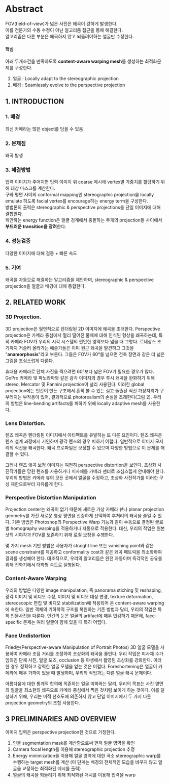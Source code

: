 # Abstract
FOV(field-of-view)가 넓은 사진은 왜곡이 강하게 발생한다.  
이를 전문가의 수동 수정이 아닌 알고리즘 접근을 통해 해결한다.  
알고리즘은 다른 부분은 왜곡하지 않고 되돌려야하는 얼굴만 수정한다.  
#### 핵심
아래 두개조건을 만족하도록 **content-aware warping mesh**를 생성하는 최적화문제를 구성한다.
1) 얼굴 : Locally adapt to the stereographic projection
2) 배경 : Seamlessly evolve to the perspective projection  

## 1. INTRODUCTION
### 1. 배경
최신 카메라는 많은 object를 담을 수 있음
### 2. 문제점
왜곡 발생
### 3. 해결방법
입력 이미지가 주어지면 입력 이미지 위 coarse 메시에 vertex별 가중치를 할당하기 위해 대상 마스크를 계산한다.  
구와 평면 사이의 conformal mapping인 stereographic projection을 locally emulate 하도록 facial vertex를 encourage하는 energy term을 구성한다.  
방법론의 출력은 stereographic & perspective projections를 단일 이미지에 대해 결합한다.  
제안하는 energy function은 얼굴 경계에서 충돌하는 두개의 projection들 사이에서 **부드러운 transition을 장려**한다.  
### 4. 성능검증
다양한 이미지에 대해 검증 + 빠른 속도  
### 5. 기여
왜곡을 자동으로 해결하는 알고리즘을 제안하며, stereographic & perspective projection을 얼굴과 배경에 대해 통합한다.  

## 2. RELATED WORK
### 3D Projection.
3D projection은 필연적으로 렌더링된 2D 이미지에 왜곡을 초래한다. Perspective projection은 카메라 중심에서 멀리 떨어진 물체에 대해 인식된 형상을 왜곡하는데, 특히 카메라 FOV가 우리의 시각 시스템의 편안한 영역보다 넓을 때 그렇다. 르네상스 초기까지 거슬러 올라가는 예술가들은 이미 원근 왜곡을 발견하고 그것을 "**anamorphosis**"라고 부른다. 그들은 FOV가 60°를 넘으면 건축 장면과 같은 더 넓은 그림을 조심스럽게 다룬다.  

휴대용 카메라로 단체 사진을 찍으려면 60°보다 넓은 FOV가 필요한 경우가 많다. GoPro 카메라 및 파노라마와 같은 광각 이미지의 경우 투시 왜곡을 완화하기 위해 stereo, Mercator 및 Pannini projection이 널리 사용된다. 이러한 global projection에는 인간이 만든 구조에서 흔히 볼 수 있는 길고 돌출된 직선 가장자리가 구부러지는 부작용이 있어, 결과적으로 photorealism의 손실을 초래한다(그림 2). 우리의 방법은 line-bending artifacts를 피하기 위해 locally adaptive mesh를 사용한다.  

### Lens Distortion.
렌즈 왜곡은 렌더링된 이미지에서 아티팩트를 유발하는 또 다른 요인이다. 렌즈 왜곡은 렌즈 설계 과정에서 기인하며 광각 렌즈의 경우 피하기 어렵다. 일반적으로 이미지 모서리의 직선을 왜곡한다. 왜곡 프로파일은 보정할 수 있으며 다양한 방법으로 이 문제를 해결할 수 있다.  

그러나 렌즈 왜곡 보정 이미지는 여전히 perspective distortion을 보인다. 초상화 사진작가들은 망원 렌즈를 사용하거나 피사체를 카메라 센터로 조심스럽게 안내해야 한다. 우리의 방법은 카메라 뷰의 모든 곳에서 얼굴을 수정하고, 초상화 사진작가를 이러한 구성 제한으로부터 자유롭게 한다.

### Perspective Distortion Manipulation
Projection center는 왜곡이 없기 때문에 새로운 가상 카메라 뷰나 planar projection geometry를 가진 새로운 영상 평면을 신중하게 선택하여 후처리의 왜곡을 줄일 수 있다. 기존 방법은 Photoshop의 Perspective Warp 기능과 같이 수동으로 결정된 글로벌 homography warping을 적용하거나 자동으로 적용한다. 대신, 우리의 작업은 원본 샷의 시야각과 FOV를 보존하기 위해 로컬 보정을 수행한다.  
  
몇 가지 mesh 기반 방법은 사용자가 straight line 또는 vanishing point와 같은 scene constraint를 제공하고 conformality cost과 같은 왜곡 메트릭을 최소화하여 결과를 생성해야 한다. 대조적으로, 우리의 알고리듬은 완전 자동이며 즉각적인 공유를 위해 전화기에서 대화형 속도로 실행된다.

### Content-Aware Warping
우리의 방법은 다양한 image manipulation, 즉 panorama stiching 및 reshaping, 광각 이미지 및 비디오 수정, 이미지 및 비디오 대상 변경, texture deformation, stereoscopic 편집 및 비디오 stabilization에 적용되어 온 content-aware warping에 속한다. 일반 객체의 기하학적 구조를 복원하는 기존 방법과 달리, 우리의 작업은 특히 인물사진을 다룬다. 인간의 눈은 얼굴의 artifact에 매우 민감하기 때문에, face-specific 문제는 여러 얼굴이 함께 있을 때 특히 어렵다.  

### Face Undistortion
Fried는(Perspective-aware Manipulation of Portrait Photos) 3D 얼굴 모델을 사용하여 카메라 초점 거리를 조정하여 초상화의 왜곡을 줄인다. 우리 작업은 피사체 수가 임의인 단체 사진, 얼굴 포즈, occlusion 등 야생에서 촬영된 초상화를 강화한다. 이러한 경우 정확하고 강력한 얼굴 모델을 얻는 것은 어렵다. Foreshortening은 얼굴이 카메라에 매우 가까이 있을 때 발생하며, 우리의 작업과는 다른 얼굴 왜곡 문제이다.  

아름다움에 대한 통계적 합의에 의존하는 얼굴 미화와는 달리, 우리의 목표는 사진 옆면의 얼굴을 최소한의 왜곡으로 카메라 중심에서 찍은 것처럼 보이게 하는 것이다. 이를 달성하기 위해, 우리는 미적 선호도에 의존하지 않고 단일 이미지에서 두 가지 다른 projection geometry의 조합 사용한다.  

## 3 PRELIMINARIES AND OVERVIEW
이미지 입력은 perspective projection된 것으로 가정한다.  
1) 인물 segmentation mask를 계산함으로써 먼저 얼굴 영역을 확인  
2) Camera focal length를 이용해 stereographic projection 추정
3) Energy minimization을 이용해 얼굴 영역에 대한 국소 stereographic warp를 수행하는 target mesh를 계산
(이 단계는 배경의 전체적인 모습을 바꾸지 않고 얼굴을 교정하는 최적화된 메시를 출력)
4) 얼굴의 왜곡을 되돌리기 위해 최적화된 매시를 이용해 입력을 warp


